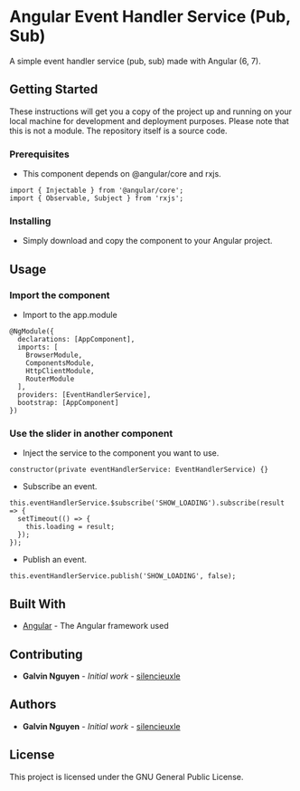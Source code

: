 # Angular Event Handler Service (Pub, Sub)
A simple event handler service (pub, sub) made with Angular (6, 7).

## Getting Started

These instructions will get you a copy of the project up and running on your local machine for development and deployment purposes.
Please note that this is not a module. The repository itself is a source code.

### Prerequisites
- This component depends on @angular/core and rxjs.

```
import { Injectable } from '@angular/core';
import { Observable, Subject } from 'rxjs';
```

### Installing

* Simply download and copy the component to your Angular project.

## Usage
### Import the component

- Import to the app.module

```
@NgModule({
  declarations: [AppComponent],
  imports: [
    BrowserModule,
    ComponentsModule,
    HttpClientModule,
    RouterModule
  ],
  providers: [EventHandlerService],
  bootstrap: [AppComponent]
})
```
### Use the slider in another component
- Inject the service to the component you want to use.

```
constructor(private eventHandlerService: EventHandlerService) {}
```

- Subscribe an event.

```
this.eventHandlerService.$subscribe('SHOW_LOADING').subscribe(result => {
  setTimeout(() => {
    this.loading = result;
  });
});
```

- Publish an event.

```
this.eventHandlerService.publish('SHOW_LOADING', false);
```

## Built With

* [Angular](https://angular.io/) - The Angular framework used

## Contributing

* **Galvin Nguyen** - *Initial work* - [silencieuxle](https://github.com/silencieuxle)

## Authors

* **Galvin Nguyen** - *Initial work* - [silencieuxle](https://github.com/silencieuxle)

## License

This project is licensed under the GNU General Public License.
